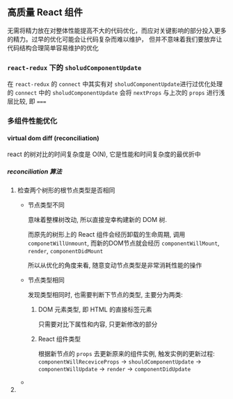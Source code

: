 ## 高质量 React 组件

无需将精力放在对整体性能提高不大的代码优化，而应对关键影响的部分投入更多的精力。过早的优化可能会让代码复杂而难以维护， 但并不意味着我们要放弃让代码结构合理简单容易维护的优化

### `react-redux` 下的 `sholudComponentUpdate`

在 `react-redux` 的 `connect` 中其实有对 `sholudComponentUpdate`进行过优化处理的
`connect` 中的 `sholudComponentUpdate` 会将 `nextProps` 与上次的 `props` 进行浅层比较, 即 `===`

### 多组件性能优化

#### virtual dom diff (reconciliation)

react 的树对比的时间复杂度是 O(N), 它是性能和时间复杂度的最优折中

##### **reconciliation** 算法

1. 检查两个树形的根节点类型是否相同

    - 节点类型不同

        意味着整棵树改动, 所以直接宠幸构建新的 DOM 树.
        
        而原先的树形上的 React 组件会经历卸载的生命周期, 调用 `componetWillUnmount`, 而新的DOM节点就会经历 `componentWillMount`, `render`, `componentDidMount`

        所以从优化的角度来看, 随意变动节点类型是非常消耗性能的操作

    - 节点类型相同

        发现类型相同时, 也需要判断下节点的类型, 主要分为两类:

        1. DOM 元素类型, 即 HTML 的直接标签元素

            只需要对比下属性和内容, 只更新修改的部分

        2. React 组件类型

            根据新节点的 `props` 去更新原来的组件实例, 
            触发实例的更新过程: `componentWillReceviceProps` -> `shouldComponentUpdate` -> `componentWillUpdate` -> `render` -> `componentDidUpdate`

    - 

2. 

